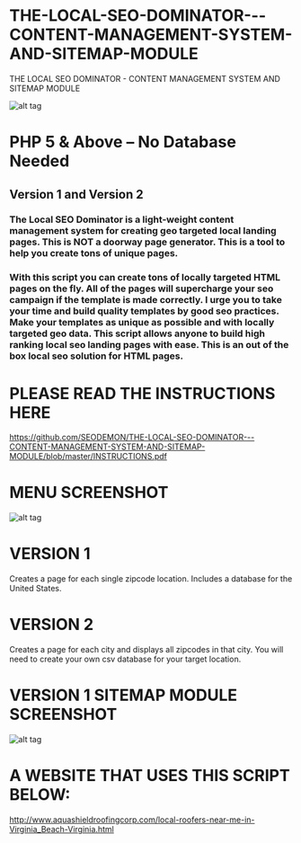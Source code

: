 # THE-LOCAL-SEO-DOMINATOR---CONTENT-MANAGEMENT-SYSTEM-AND-SITEMAP-MODULE
THE LOCAL SEO DOMINATOR - CONTENT MANAGEMENT SYSTEM AND SITEMAP MODULE

![alt tag](https://github.com/SEODEMON/THE-LOCAL-SEO-DOMINATOR---CONTENT-MANAGEMENT-SYSTEM-AND-SITEMAP-MODULE/blob/master/scripts/VERSION_1/images/seo_dominator.jpg)

  # PHP 5 & Above – No Database Needed
  ## Version 1 and Version 2

### The Local SEO Dominator is a light-weight content management system for creating geo targeted local landing pages.  This is NOT a doorway page generator. This is a tool to help you create tons of unique pages. 

### With this script you can create tons of locally targeted HTML pages on the fly. All of the pages will supercharge your seo campaign if the template is made correctly. I urge you to take your time and build quality templates by good seo practices. Make your templates as unique as possible and with locally targeted geo data. This script allows anyone to build high ranking local seo landing pages with ease.  This is an out of the box local seo solution for HTML pages.

# PLEASE READ THE INSTRUCTIONS HERE

https://github.com/SEODEMON/THE-LOCAL-SEO-DOMINATOR---CONTENT-MANAGEMENT-SYSTEM-AND-SITEMAP-MODULE/blob/master/INSTRUCTIONS.pdf

# MENU SCREENSHOT
![alt tag](https://github.com/SEODEMON/THE-LOCAL-SEO-DOMINATOR---CONTENT-MANAGEMENT-SYSTEM-AND-SITEMAP-MODULE/blob/master/Menu_Screenshot.jpg)

# VERSION 1
Creates a page for each single zipcode location. Includes a database for the United States.

# VERSION 2
Creates a page for each city and displays all zipcodes in that city.  You will need to create your own csv database for your target location.

# VERSION 1 SITEMAP MODULE SCREENSHOT

![alt tag](https://github.com/SEODEMON/THE-LOCAL-SEO-DOMINATOR---CONTENT-MANAGEMENT-SYSTEM-AND-SITEMAP-MODULE/blob/master/scripts/VERSION_1/Sitemap_Module/SCREENSHOT.JPG)

# A WEBSITE THAT USES THIS SCRIPT BELOW:

http://www.aquashieldroofingcorp.com/local-roofers-near-me-in-Virginia_Beach-Virginia.html
